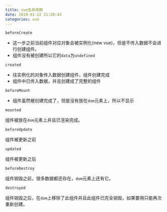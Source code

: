 ```yaml
---
title: vue生命周期
date: 2019-01-22 21:20:43
categories: vue
---
```


```
beforeCreate
```
- 这一步之前当前组件对应对象会被实例化(new vue)，但是不传入数据不会进行创建组件。
- 组件没有被创建所以它的`data`为`undefined`

```
created
```
- 往实例化的对象传入数据创建组件，组件创建完成
- 组件中已传入数据，并且创建成了完整的组件

```
beforeMount
```
- 组件虽然被创建完成了，但是没有放在`dom`元素上，所以不显示

```
mounted
```
组件被放在`dom`元素上并且已渲染完成。

```
beforeUpdate
```
组件被更新之前
```
updated
```
组件被更新之后

```
beforeDestroy
```
组件销毁之前，很多数据都还存在，`dom`元素上还有它。

```
destroyed
```
组件销毁之后，在`dom`上移除了此组件并且此组件已完全销毁，如果要用只能再次重新创建。